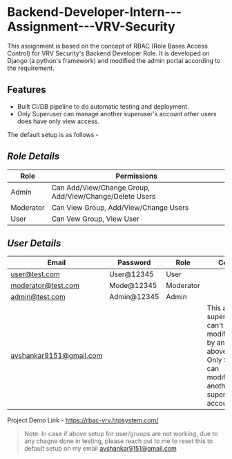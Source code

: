 # Backend-Developer-Intern---Assignment---VRV-Security
This assignment is based on the concept of RBAC (Role Bases Access Control) for VRV Security's Backend Developer Role. It is developed on Django (a python's framework) and modified the admin portal according to the requirement. 

## Features

- Built CI/DB pipeline to do automatic testing and deployment.
- Only Superuser can manage another superuser's account other users does have only view access.

The default setup is as follows -
## _Role Details_
| Role | Permissions |
| ---- | ---- |
| Admin | Can Add/View/Change Group, Add/View/Change/Delete Users |
| Moderator | Can View Group, Add/View/Change Users |
| User | Can Vew Group, View User |

## _User Details_
| Email | Password | Role | Comment |
| ----- | ----- | ----- | ---- |
| user@test.com | User@12345 | User |
| moderator@test.com | Mode@12345 | Moderator | 
| admin@test.com | Admin@12345 | Admin | 
| avshankar9151@gmail.com | | | This account is superuser and can't be modified/deleted by anyother above users. Only Superuser can modify/delete another superuser's account. |

Project Demo Link - https://rbac-vrv.htpsystem.com/

> Note: In case if above setup for user/gruops are not working, due to any chagne done in testing, please reach out to me to reset this to default setup on my email avshankar9151@gmail.com

